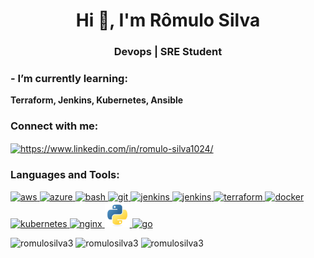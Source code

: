 <h1 align="center">Hi 👋, I'm Rômulo Silva</h1>
<h3 align="center">Devops | SRE Student</h3>

<h3> - I’m currently learning: </h3> 

**Terraform, Jenkins, Kubernetes, Ansible**

<h3 align="left">Connect with me: </h3> 
  
<p>
  
<a href="https://linkedin.com/in/https://www.linkedin.com/in/romulo-silva1024/" target="blank"><img align="center" src="https://img.shields.io/badge/-LinkedIn-%230077B5?style=for-the-badge&logo=linkedin&logoColor=white" alt="https://www.linkedin.com/in/romulo-silva1024/" /></a>

</p>


<h3 align="left">Languages and Tools: </h3>

<p> 

<a href="https://aws.amazon.com" target="_blank" rel="noreferrer"> <img src="https://www.vectorlogo.zone/logos/amazon_aws/amazon_aws-icon.svg" alt="aws" width="40" height="40"/> </a> <a href="https://azure.microsoft.com/en-in/" target="_blank" rel="noreferrer"> <img src="https://www.vectorlogo.zone/logos/microsoft_azure/microsoft_azure-icon.svg" alt="azure" width="40" height="40"/> </a> <a href="https://www.gnu.org/software/bash/" target="_blank" rel="noreferrer"> <img src="https://www.vectorlogo.zone/logos/gnu_bash/gnu_bash-icon.svg" alt="bash" width="40" height="40"/> </a> <a href="https://git-scm.com/" target="_blank" rel="noreferrer"> <img src="https://www.vectorlogo.zone/logos/git-scm/git-scm-icon.svg" alt="git" width="40" height="40"/> </a> <a href="https://www.jenkins.io" target="_blank" rel="noreferrer"> <img src="https://www.vectorlogo.zone/logos/jenkins/jenkins-icon.svg" alt="jenkins" width="40" height="40"/> </a> <a href="https://www.ansible.com/" target="_blank" rel="noreferrer"> <img src="https://www.vectorlogo.zone/logos/ansible/ansible-icon.svg" alt="jenkins" width="40" height="40"/> </a> <a href="https://www.terraform.io" target="_blank" rel="noreferrer"> <img src="https://www.vectorlogo.zone/logos/terraformio/terraformio-icon.svg" alt="terraform" width="40" height="40"/> </a> <a href="https://www.docker.com/" target="_blank" rel="noreferrer"> <img src="https://www.vectorlogo.zone/logos/docker/docker-official.svg" alt="docker" width="40" height="40"/> </a> <a href="https://kubernetes.io" target="_blank" rel="noreferrer"> <img src="https://www.vectorlogo.zone/logos/kubernetes/kubernetes-icon.svg" alt="kubernetes" width="40" height="40"/> </a> <a href="https://www.nginx.com" target="_blank" rel="noreferrer"> <img src="https://www.vectorlogo.zone/logos/nginx/nginx-ar21.svg" alt="nginx" width="80" height="40"/> </a> <a href="https://www.python.org" target="_blank" rel="noreferrer"> <img src="https://raw.githubusercontent.com/devicons/devicon/master/icons/python/python-original.svg" alt="python" width="40" height="40"/> </a> <a href="https://golang.org" target="_blank" rel="noreferrer"> <img src="https://www.vectorlogo.zone/logos/golang/golang-official.svg" alt="go" width="60" height="40"/> </a> 
  
</p>

<p>

<img src="https://github-readme-stats.vercel.app/api/top-langs?username=romulosilva3&show_icons=true&locale=en&layout=compact" alt="romulosilva3" width="290" height="150" /> <img src="https://github-readme-stats.vercel.app/api?username=romulosilva3&show_icons=true&locale=en" alt="romulosilva3" width="290" height="150" /> <img src="https://github-readme-streak-stats.herokuapp.com/?user=romulosilva3&" alt="romulosilva3" width="290" height="150" />

</p>




